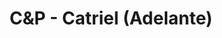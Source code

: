 ---
title: C&P - Catriel (Adelante)
category: 01_artistas
designSlug: cat-paco-cabeza-catriel-adelante
image: '/products/cabezotas/catriel-adelante/principal.jpg'
imageHover: '/products/cabezotas/catriel-adelante/normal.jpg'
prendas: [
    {   
        title: 'Remera',
        slug: 'remera',          
        image: '/products/cabezotas/catriel-adelante/normal.jpg',
        price: 'remerasPrecio',
        talles: 'remerasTalles'
    },
    {
        title: 'Remera Oversize',
        slug: 'remera-oversize',
        image: '/products/cabezotas/catriel-adelante/oversize.jpg',
        price: 'oversizePrecio',
        talles: 'oversizeTalles'
    },
    {
        title: 'Pupera Oversize',
        slug: 'pupera-oversize',
        image: '/products/cabezotas/catriel-adelante/pupera.jpg',
        price: 'remerasPrecio',
        talles: 'oversizePuperasTalles'
    },
    {
         title: 'Buzo',
         slug: 'buzo',
         image: '/products/cabezotas/catriel-adelante/buzo.jpg',
         price: buzosPrecio,
        talles: 'BuzosTalles'
     },
    {
        title: 'Musculosa M',
        slug: 'musculosa-mujer',
        image: '/products/cabezotas/catriel-adelante/musculosa.jpg',
        price: 'musculosaPrecio',
        talles: 'musculosasMujerTalles'
    },
    {
        title: 'Musculosa H',
        slug: 'musculoso',
        image: '/products/cabezotas/catriel-adelante/musculoso.jpg',
        price: 'musculosaPrecio',
        talles: 'musculosasHombreTalles'
    }
]
---